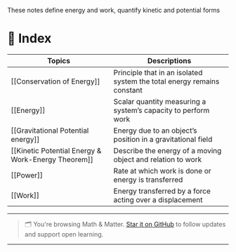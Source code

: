 These notes define energy and work, quantify kinetic and potential forms
#  🧭 Index

| Topics                                             | Descriptions                                                           |
| -------------------------------------------------- | ---------------------------------------------------------------------- |
| [[Conservation of Energy]]                         | Principle that in an isolated system the total energy remains constant |
| [[Energy]]                                         | Scalar quantity measuring a system’s capacity to perform work          |
| [[Gravitational Potential energy]]                 | Energy due to an object’s position in a gravitational field            |
| [[Kinetic Potential Energy & Work-Energy Theorem]] | Describe the energy of a moving object and relation to work            |
| [[Power]]                                          | Rate at which work is done or energy is transferred                    |
| [[Work]]                                           | Energy transferred by a force acting over a displacement               |


---

> 🗂️ You're browsing Math & Matter. [Star it on GitHub](https://github.com/rajeevphysics/Obsidian-MathMatter) to follow updates and support open learning.

---
